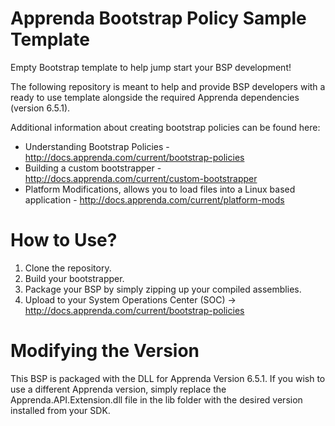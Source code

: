 # Apprenda Bootstrap Policy Sample Template
Empty Bootstrap template to help jump start your BSP development!

The following repository is meant to help and provide BSP developers with a ready to use template alongside the required Apprenda dependencies (version 6.5.1). 

Additional information about creating bootstrap policies can be found here: 
* Understanding Bootstrap Policies - http://docs.apprenda.com/current/bootstrap-policies
* Building a custom bootstrapper - http://docs.apprenda.com/current/custom-bootstrapper
* Platform Modifications, allows you to load files into a Linux based application - http://docs.apprenda.com/current/platform-mods

# How to Use?
1. Clone the repository.
2. Build your bootstrapper.
3. Package your BSP by simply zipping up your compiled assemblies. 
4. Upload to your System Operations Center (SOC) -> http://docs.apprenda.com/current/bootstrap-policies 

# Modifying the Version
This BSP is packaged with the DLL for Apprenda Version 6.5.1. If you wish to use a different Apprenda version, simply replace the Apprenda.API.Extension.dll file in the lib folder with the desired version installed from your SDK. 

